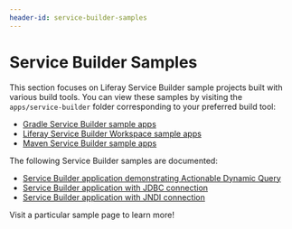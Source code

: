 ```yaml
---
header-id: service-builder-samples
---
```


# Service Builder Samples

This section focuses on Liferay Service Builder sample projects built with
various build tools. You can view these samples by visiting the
`apps/service-builder` folder corresponding to your preferred build tool:

- [Gradle Service Builder sample apps](https://github.com/liferay/liferay-blade-samples/tree/7.1/gradle/apps/service-builder)
- [Liferay Service Builder Workspace sample apps](https://github.com/liferay/liferay-blade-samples/tree/7.1/liferay-workspace/apps/service-builder)
- [Maven Service Builder sample apps](https://github.com/liferay/liferay-blade-samples/tree/7.1/maven/apps/service-builder)

The following Service Builder samples are documented:

- [Service Builder application demonstrating Actionable Dynamic Query](service-builder-application-demonstrating-actionable-dynamic-query)
- [Service Builder application with JDBC connection](service-builder-application-using-external-database-via-jdbc)
- [Service Builder application with JNDI connection](service-builder-application-using-external-database-via-jndi)

Visit a particular sample page to learn more!
